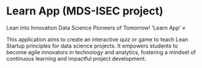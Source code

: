 # Learn App (MDS-ISEC project)

Lean into Innovation 
Data Science Pioneers of Tomorrow!
'Learn App' «

This application aims to create an interactive quiz or game to teach Lean Startup principles for data science projects. It empowers students to become agile innovators in technology and analytics, fostering a mindset of continuous learning and impactful project development.



